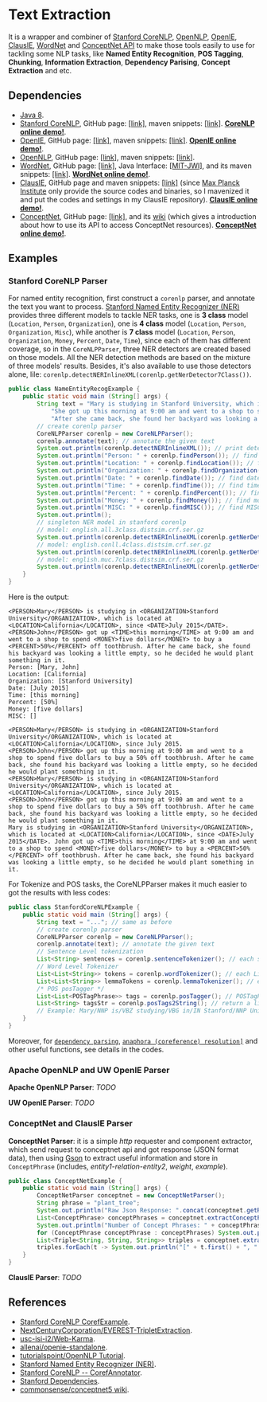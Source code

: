 # Text Extraction
It is a wrapper and combiner of [Stanford CoreNLP](https://stanfordnlp.github.io/CoreNLP/), [OpenNLP](https://opennlp.apache.org/), [OpenIE](http://openie.allenai.org/), [ClausIE](https://www.mpi-inf.mpg.de/departments/databases-and-information-systems/software/clausie/), [WordNet](https://wordnet.princeton.edu/) and [ConceptNet API](https://github.com/commonsense/conceptnet5/wiki/API) to make those tools easily to use for tackling some NLP tasks, like **Named Entity Recognition**, **POS Tagging**, **Chunking**, **Information Extraction**, **Dependency Parising**, **Concept Extraction** and etc.

## Dependencies
- [Java 8](http://www.oracle.com/technetwork/java/javase/downloads/jdk8-downloads-2133151.html).
- [Stanford CoreNLP](https://stanfordnlp.github.io/CoreNLP/), GitHub page: [[link]](https://github.com/stanfordnlp/CoreNLP), maven snippets: [[link]](https://mvnrepository.com/artifact/edu.stanford.nlp/stanford-corenlp/3.8.0). [**CoreNLP online demo!**](http://corenlp.run/).
- [OpenIE](http://openie.allenai.org/), GitHub page: [[link]](https://github.com/knowitall/openie), maven snippets: [[link]](https://mvnrepository.com/artifact/edu.washington.cs.knowitall.openie/openie). [**OpenIE online demo!**](http://openie.allenai.org/).
- [OpenNLP](https://opennlp.apache.org/), GitHub page: [[link]](https://github.com/apache/opennlp), maven snippets: [[link]](https://mvnrepository.com/artifact/org.apache.opennlp/opennlp-tools).
- [WordNet](https://wordnet.princeton.edu/), GitHub page: [[link]](https://github.com/wordnet/wordnet), Java Interface: [[MIT-JWI]](http://projects.csail.mit.edu/jwi/), and its maven snippets: [[link]](https://mvnrepository.com/artifact/edu.mit/jwi). [**WordNet online demo!**](http://wordnetweb.princeton.edu/perl/webwn).
- [ClausIE](https://www.mpi-inf.mpg.de/departments/databases-and-information-systems/software/clausie/), GitHub page and maven snippets: [[link]](https://github.com/IsaacChanghau/ClausIE) (since [Max Planck Institute](https://www.mpi-inf.mpg.de/home/) only provide the source codes and binaries, so I mavenized it and put the codes and settings in my ClausIE repository). [**ClausIE online demo!**](https://gate.d5.mpi-inf.mpg.de/ClausIEGate/ClausIEGate).
- [ConceptNet](http://conceptnet.io/), GitHub page: [[link]](https://github.com/commonsense/conceptnet5), and its [wiki](https://github.com/commonsense/conceptnet5/wiki) (which gives a introduction about how to use its API to access ConceptNet resources). [**ConceptNet online demo!**](http://conceptnet.io/).

## Examples
### Stanford CoreNLP Parser
For named entity recognition, first construct a `corenlp` parser, and annotate the text you want to process. [Stanford Named Entity Recognizer (NER)](https://nlp.stanford.edu/software/CRF-NER.shtml) provides three different models to tackle NER tasks, one is **3 class** model (`Location`, `Person`, `Organization`), one is **4 class** model (`Location`, `Person`, `Organization`, `Misc`), while another is **7 class** model (`Location`, `Person`, `Organization`, `Money`, `Percent`, `Date`, `Time`), since each of them has different coverage, so in the `CoreNLPParser`, three NER detectors are created based on those models. All the NER detection methods are based on the mixture of three models' results. Besides, it's also available to use those detectors alone, lile: `corenlp.detectNERInlineXML(corenlp.getNerDetector7Class())`.
```java
public class NameEntityRecogExample {
    public static void main (String[] args) {
        String text = "Mary is studying in Stanford University, which is located at California, since July 2015. " + 
            "She got up this morning at 9:00 am and went to a shop to spend five dollars to buy a 50% off toothbrush. " + 
            "After she came back, she found her backyard was looking a little empty, so she decided she would plant something in it.";
        // create corenlp parser
        CoreNLPParser corenlp = new CoreNLPParser();
        corenlp.annotate(text); // annotate the given text
        System.out.println(corenlp.detectNERInlineXML()); // print detected NER in text with inline XML.
        System.out.println("Person: " + corenlp.findPerson()); // find person
        System.out.println("Location: " + corenlp.findLocation()); // find location entity
        System.out.println("Organization: " + corenlp.findOrganization()); // find organization entity
        System.out.println("Date: " + corenlp.findDate()); // find date entity
        System.out.println("Time: " + corenlp.findTime()); // find time entity
        System.out.println("Percent: " + corenlp.findPercent()); // find percent entity
        System.out.println("Money: " + corenlp.findMoney()); // find money entity
        System.out.println("MISC: " + corenlp.findMISC()); // find MISC (anything else) entity
        System.out.println();
        // singleton NER model in stanford corenlp
        // model: english.all.3class.distsim.crf.ser.gz
        System.out.println(corenlp.detectNERInlineXML(corenlp.getNerDetector3Class()));
        // model: english.conll.4class.distsim.crf.ser.gz
        System.out.println(corenlp.detectNERInlineXML(corenlp.getNerDetector4Class()));
        // model: english.muc.7class.distsim.crf.ser.gz
        System.out.println(corenlp.detectNERInlineXML(corenlp.getNerDetector7Class()));
    }
}
```
Here is the output:
```$xslt
<PERSON>Mary</PERSON> is studying in <ORGANIZATION>Stanford University</ORGANIZATION>, which is located at <LOCATION>California</LOCATION>, since <DATE>July 2015</DATE>. <PERSON>John</PERSON> got up <TIME>this morning</TIME> at 9:00 am and went to a shop to spend <MONEY>five dollars</MONEY> to buy a <PERCENT>50%</PERCENT> off toothbrush. After he came back, she found his backyard was looking a little empty, so he decided he would plant something in it.
Person: [Mary, John]
Location: [California]
Organization: [Stanford University]
Date: [July 2015]
Time: [this morning]
Percent: [50%]
Money: [five dollars]
MISC: []

<PERSON>Mary</PERSON> is studying in <ORGANIZATION>Stanford University</ORGANIZATION>, which is located at <LOCATION>California</LOCATION>, since July 2015. <PERSON>John</PERSON> got up this morning at 9:00 am and went to a shop to spend five dollars to buy a 50% off toothbrush. After he came back, she found his backyard was looking a little empty, so he decided he would plant something in it.
<PERSON>Mary</PERSON> is studying in <ORGANIZATION>Stanford University</ORGANIZATION>, which is located at <LOCATION>California</LOCATION>, since July 2015. <PERSON>John</PERSON> got up this morning at 9:00 am and went to a shop to spend five dollars to buy a 50% off toothbrush. After he came back, she found his backyard was looking a little empty, so he decided he would plant something in it.
Mary is studying in <ORGANIZATION>Stanford University</ORGANIZATION>, which is located at <LOCATION>California</LOCATION>, since <DATE>July 2015</DATE>. John got up <TIME>this morning</TIME> at 9:00 am and went to a shop to spend <MONEY>five dollars</MONEY> to buy a <PERCENT>50%</PERCENT> off toothbrush. After he came back, she found his backyard was looking a little empty, so he decided he would plant something in it.
```

For Tokenize and POS tasks, the CoreNLPParser makes it much easier to got the results with less codes:
```java
public class StanfordCoreNLPExample {
    public static void main (String[] args) {
        String text = "..."; // same as before
        // create corenlp parser
        CoreNLPParser corenlp = new CoreNLPParser();
        corenlp.annotate(text); // annotate the given text
        // Sentence Level tokenization
        List<String> sentences = corenlp.sentenceTokenizer(); // each string in the list is a sentence
        // Word Level Tokenizer
        List<List<String>> tokens = corenlp.wordTokenizer(); // each List<String> is tokenized word in each sentence
        List<List<String>> lemmaTokens = corenlp.lemmaTokenizer(); // each List<String> is tokenized word lemma in each sentence
        /* POS posTagger */
        List<List<POSTagPhrase>> tags = corenlp.posTagger(); // POSTagPhrase contains two elements: word and pos tag
        List<String> tagsStr = corenlp.posTags2String(); // return a list of string, each string is the sentence with each token marked by its pos tag
        // Example: Mary/NNP is/VBZ studying/VBG in/IN Stanford/NNP University/NNP ,/, which/WDT is/VBZ located/JJ at/IN California/NNP ,/, since/IN July/NNP 2015/CD ./.
    }
}
```
Moreover, for [`dependency parsing`](https://nlp.stanford.edu/software/stanford-dependencies.shtml), [`anaphora (coreference) resolution]`](https://stanfordnlp.github.io/CoreNLP/coref.html) and other useful functions, see details in the codes.

### Apache OpenNLP and UW OpenIE Parser
**Apache OpenNLP Parser**: _TODO_

**UW OpenIE Parser**: _TODO_

### ConceptNet and ClausIE Parser
**ConceptNet Parser**: it is a simple _http_ requester and component extractor, which send request to conceptnet api and got response (JSON format data), then using [Gson](https://github.com/google/gson) to extract useful information and store in `ConceptPhrase` (includes, _entity1-relation-entity2_, _weight_, _example_).
```java
public class ConceptNetExample {
    public static void main (String[] args) {
        ConceptNetParser conceptnet = new ConceptNetParser();
        String phrase = "plant_tree";
        System.out.println("Raw Json Response: ".concat(conceptnet.getResponse(phrase)).concat("\n"));
        List<ConceptPhrase> conceptPhrases = conceptnet.extractConceptPhrases(phrase);
        System.out.println("Number of Concept Phrases: " + conceptPhrases.size() + "\n");
        for (ConceptPhrase conceptPhrase : conceptPhrases) System.out.println(conceptPhrase.toString().concat("\n"));
        List<Triple<String, String, String>> triples = conceptnet.extractTriples(phrase);
        triples.forEach(t -> System.out.println("[" + t.first() + ", " + t.second() + ", " + t.third() + "]"));
    }
}
```

**ClausIE Parser**: _TODO_

## References
- [Stanford CoreNLP CorefExample](https://stanfordnlp.github.io/CoreNLP/coref.html).
- [NextCenturyCorporation/EVEREST-TripletExtraction](https://github.com/NextCenturyCorporation/EVEREST-TripletExtraction).
- [usc-isi-i2/Web-Karma](https://github.com/usc-isi-i2/Web-Karma).
- [allenai/openie-standalone](https://github.com/allenai/openie-standalone).
- [tutorialspoint/OpenNLP Tutorial](https://www.tutorialspoint.com/opennlp/index.htm).
- [Stanford Named Entity Recognizer (NER)](https://nlp.stanford.edu/software/CRF-NER.shtml).
- [Stanford CoreNLP -- CorefAnnotator](https://stanfordnlp.github.io/CoreNLP/coref.html).
- [Stanford Dependencies](https://nlp.stanford.edu/software/stanford-dependencies.shtml).
- [commonsense/conceptnet5 wiki](https://github.com/commonsense/conceptnet5/wiki).
